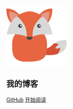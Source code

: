 ![logo](_media/fox.svg)

## 我的博客

[GitHub](<https://github.com/txazo/blog>)
<a href="http://www.txazo.com/blog/#/homepage">开始阅读</a>